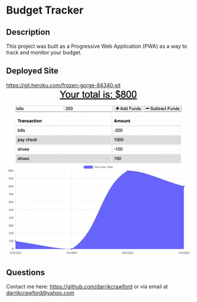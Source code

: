 # Budget Tracker

## Description
This project was built as a Progressive Web Application (PWA) as a way to track and monitor your budget.

## Deployed Site
https://git.heroku.com/frozen-gorge-84340.git
![homepage](./develop/public/assets/images/homepage.png)

## Questions
Contact me here:
https://github.com/darrikcrawford or via email at darrikcrawford@yahoo.com
 